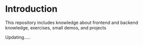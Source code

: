 # Introduction
 This repository includes knowledge about frontend and backend knowledge, exercises, small demos, and projects
 
 Updating.....
